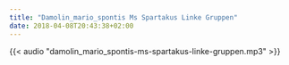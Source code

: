 ```yaml
---
title: "Damolin_mario_spontis Ms Spartakus Linke Gruppen"
date: 2018-04-08T20:43:38+02:00
---
```


{{< audio "damolin_mario_spontis-ms-spartakus-linke-gruppen.mp3" >}}
